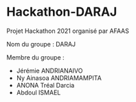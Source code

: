 # Hackathon-DARAJ

Projet Hackathon 2021 organisé par AFAAS

Nom du groupe : DARAJ

Membre du groupe :
- Jérémie ANDRIANAIVO
- Ny Ainasoa ANDRIAMAMPITA
- ANONA Tréal Darcia
- Abdoul ISMAEL
